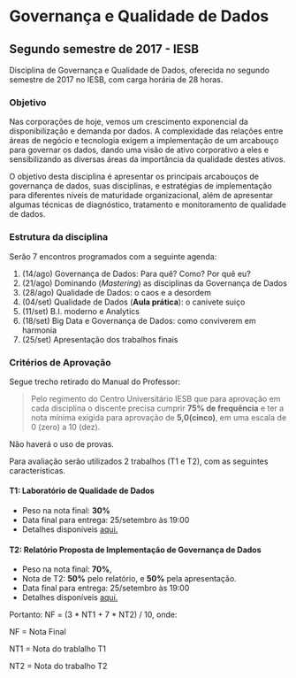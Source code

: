 # Governança e Qualidade de Dados
## Segundo semestre de 2017 - IESB

Disciplina de Governança e Qualidade de Dados, oferecida no segundo semestre de 2017 no IESB, com carga horária de 28 horas.

### Objetivo
Nas corporações de hoje, vemos um crescimento exponencial da disponibilização e demanda por dados. A complexidade das relações entre áreas de negócio e tecnologia exigem a implementação de um arcabouço para governar os dados, dando uma visão de ativo corporativo a eles e sensibilizando as diversas áreas da importância da qualidade destes ativos. 

O objetivo desta disciplina é apresentar os principais arcabouços de governança de dados, suas disciplinas, e estratégias de implementação para diferentes níveis de maturidade organizacional, além de apresentar algumas técnicas de diagnóstico, tratamento e monitoramento de qualidade de dados.

### Estrutura da disciplina
Serão 7 encontros programados com a seguinte agenda:
1. (14/ago) Governança de Dados: Para quê? Como? Por quê eu?
2. (21/ago) Dominando (*Mastering*) as disciplinas da Governança de Dados
3. (28/ago) Qualidade de Dados: o caos e a desordem
4. (04/set) Qualidade de Dados (**Aula prática**): o canivete suiço
5. (11/set) B.I. moderno e Analytics
6. (18/set) Big Data e Governança de Dados: como conviverem em harmonia
7. (25/set) Apresentação dos trabalhos finais

### Critérios de Aprovação
Segue trecho retirado do Manual do Professor:

> Pelo regimento do Centro Universitário IESB que para aprovação em cada disciplina o discente precisa cumprir **75% de frequência** e ter a nota mínima exigida para aprovação de **5,0(cinco)**, em uma escala de 0 (zero) a 10 (dez).

Não haverá o uso de provas.

Para avaliação serão utilizados 2 trabalhos (T1 e T2), com as seguintes características.

#### T1: Laboratório de Qualidade de Dados
* Peso na nota final: **30%**
* Data final para entrega: 25/setembro às 19:00
* Detalhes disponíveis [aqui.](docs/trabalho-t1-lab-dataquality.md)

#### T2: Relatório Proposta de Implementação de Governança de Dados
* Peso na nota final: **70%**, 
* Nota de T2: **50%** pelo relatório, e **50%** pela apresentação.
* Data final para entrega: 25/setembro às 19:00
* Detalhes disponíveis [aqui.](docs/trabalho-t2-proposta-govdados.md)

Portanto: NF = (3 * NT1 + 7 * NT2) / 10, onde:

NF = Nota Final

NT1 = Nota do trablalho T1

NT2 = Nota do trabalho T2

